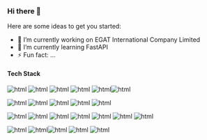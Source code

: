 ### Hi there 👋

Here are some ideas to get you started:

- 🔭 I’m currently working on EGAT International Company Limited
- 🌱 I’m currently learning FastAPI
- ⚡ Fun fact: ...

#### Tech Stack

<img src="https://img.shields.io/badge/HTML5-E34F26?style=for-the-badge&logo=html5&logoColor=white" alt="html"/> <img src="https://img.shields.io/badge/JavaScript-323330?style=for-the-badge&logo=javascript&logoColor=F7DF1E" alt="html"/> <img src="https://img.shields.io/badge/jQuery-0769AD?style=for-the-badge&logo=jquery&logoColor=white" alt="html"/> <img src="https://img.shields.io/badge/CSS3-1572B6?style=for-the-badge&logo=css3&logoColor=white" alt="html"/> <img src="https://img.shields.io/badge/Flask-000000?style=for-the-badge&logo=flask&logoColor=white" alt="html"/><img src="https://img.shields.io/badge/Bootstrap-563D7C?style=for-the-badge&logo=bootstrap&logoColor=white" alt="html"/> 

<img src="https://img.shields.io/badge/Xampp-F37623?style=for-the-badge&logo=xampp&logoColor=white" alt="html"/> <img src="https://img.shields.io/badge/Font_Awesome-339AF0?style=for-the-badge&logo=fontawesome&logoColor=white" alt="html"/>  <img src="https://img.shields.io/badge/Postman-FF6C37?style=for-the-badge&logo=Postman&logoColor=white" alt="html"/> <img src="https://img.shields.io/badge/Spring_Boot-F2F4F9?style=for-the-badge&logo=spring-boot" alt="html"/> <img src="https://img.shields.io/badge/Wix-000?style=for-the-badge&logo=wix&logoColor=white" alt="html"/>

 <img src="https://img.shields.io/badge/Wordpress-21759B?style=for-the-badge&logo=wordpress&logoColor=white" alt="html"/> <img src="https://img.shields.io/badge/fastapi-109989?style=for-the-badge&logo=FASTAPI&logoColor=white" alt="html"/> <img src="https://img.shields.io/badge/JWT-000000?style=for-the-badge&logo=JSON%20web%20tokens&logoColor=white" alt="html"/> <img src="https://img.shields.io/badge/Vue.js-35495E?style=for-the-badge&logo=vuedotjs&logoColor=4FC08D" alt="html"/> <img src="https://img.shields.io/badge/nuxt.js-00C58E?style=for-the-badge&logo=nuxtdotjs&logoColor=white" alt="html"/> <img src="https://img.shields.io/badge/Docker-2CA5E0?style=for-the-badge&logo=docker&logoColor=white" alt="html"/> <img src="https://img.shields.io/badge/kubernetes-326ce5.svg?&style=for-the-badge&logo=kubernetes&logoColor=white" alt="html"/>


<img src="https://img.shields.io/badge/Go-00ADD8?style=for-the-badge&logo=go&logoColor=white" alt="html"/>  <img src="https://img.shields.io/badge/Unity-100000?style=for-the-badge&logo=unity&logoColor=white" alt="html"/><img src="https://img.shields.io/badge/Flutter-02569B?style=for-the-badge&logo=flutter&logoColor=white" alt="html"/> <img src="https://img.shields.io/badge/Ionic-3880FF?style=for-the-badge&logo=ionic&logoColor=white" alt="html"/> <img src="https://img.shields.io/badge/C%23-239120?style=for-the-badge&logo=c-sharp&logoColor=white" alt="html"/> 










<!--
**liwlewl7/liwlewl7** is a ✨ _special_ ✨ repository because its `README.md` (this file) appears on your GitHub profile.

Here are some ideas to get you started:

- 🔭 I’m currently working on ...
- 🌱 I’m currently learning ...
- 👯 I’m looking to collaborate on ...
- 🤔 I’m looking for help with ...
- 💬 Ask me about ...
- 📫 How to reach me: ...
- 😄 Pronouns: ...
- ⚡ Fun fact: ...
-->
